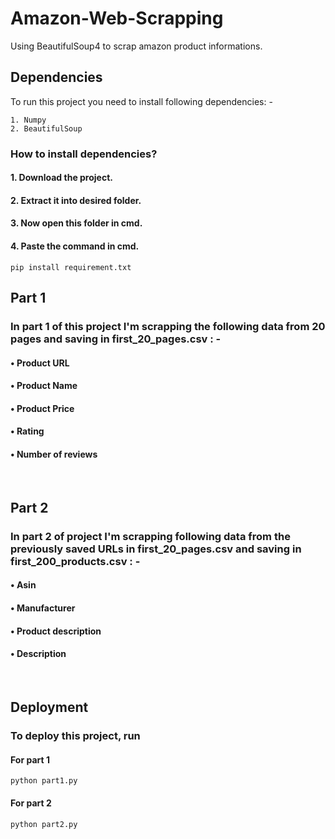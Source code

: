 
# Amazon-Web-Scrapping
Using BeautifulSoup4 to scrap amazon product informations.




## Dependencies
To run this project you need to install following dependencies: -
```
1. Numpy
2. BeautifulSoup
```

### How to install dependencies?

#### 1. Download the project.
#### 2. Extract it into desired folder.
#### 3. Now open this folder in cmd.
#### 4. Paste the command in cmd.

```
pip install requirement.txt
````

## Part 1
### In part 1 of this project I'm scrapping the following data from 20 pages and saving in first_20_pages.csv : -
#### • Product URL
#### • Product Name
#### • Product Price
#### • Rating
#### • Number of reviews

<br>

## Part 2
### In part 2 of project I'm scrapping following data from the previously saved URLs in first_20_pages.csv and saving in first_200_products.csv : -

#### • Asin
#### • Manufacturer
#### • Product description
#### • Description

<br>

## Deployment

### To deploy this project, run

#### For part 1
```
python part1.py
```

#### For part 2
```
python part2.py
```

